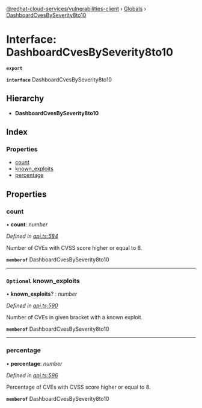[@redhat-cloud-services/vulnerabilities-client](../README.md) › [Globals](../globals.md) › [DashboardCvesBySeverity8to10](dashboardcvesbyseverity8to10.md)

# Interface: DashboardCvesBySeverity8to10

**`export`** 

**`interface`** DashboardCvesBySeverity8to10

## Hierarchy

* **DashboardCvesBySeverity8to10**

## Index

### Properties

* [count](dashboardcvesbyseverity8to10.md#count)
* [known_exploits](dashboardcvesbyseverity8to10.md#optional-known_exploits)
* [percentage](dashboardcvesbyseverity8to10.md#percentage)

## Properties

###  count

• **count**: *number*

*Defined in [api.ts:584](https://github.com/RedHatInsights/javascript-clients/blob/master/packages/vulnerabilities/api.ts#L584)*

Number of CVEs with CVSS score higher or equal to 8.

**`memberof`** DashboardCvesBySeverity8to10

___

### `Optional` known_exploits

• **known_exploits**? : *number*

*Defined in [api.ts:590](https://github.com/RedHatInsights/javascript-clients/blob/master/packages/vulnerabilities/api.ts#L590)*

Number of CVEs in given bracket with a known exploit.

**`memberof`** DashboardCvesBySeverity8to10

___

###  percentage

• **percentage**: *number*

*Defined in [api.ts:596](https://github.com/RedHatInsights/javascript-clients/blob/master/packages/vulnerabilities/api.ts#L596)*

Percentage of CVEs with CVSS score higher or equal to 8.

**`memberof`** DashboardCvesBySeverity8to10
